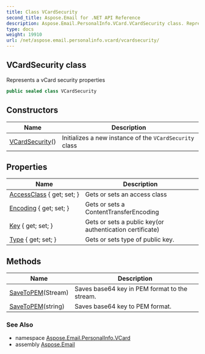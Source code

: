 ```yaml
---
title: Class VCardSecurity
second_title: Aspose.Email for .NET API Reference
description: Aspose.Email.PersonalInfo.VCard.VCardSecurity class. Represents a vCard security properties
type: docs
weight: 19910
url: /net/aspose.email.personalinfo.vcard/vcardsecurity/
---
```

## VCardSecurity class

Represents a vCard security properties

```csharp
public sealed class VCardSecurity
```

## Constructors

| Name | Description |
| --- | --- |
| [VCardSecurity](vcardsecurity/)() | Initializes a new instance of the `VCardSecurity` class |

## Properties

| Name | Description |
| --- | --- |
| [AccessClass](../../aspose.email.personalinfo.vcard/vcardsecurity/accessclass/) { get; set; } | Gets or sets an access class |
| [Encoding](../../aspose.email.personalinfo.vcard/vcardsecurity/encoding/) { get; set; } | Gets or sets a ContentTransferEncoding |
| [Key](../../aspose.email.personalinfo.vcard/vcardsecurity/key/) { get; set; } | Gets or sets a public key(or authentication certificate) |
| [Type](../../aspose.email.personalinfo.vcard/vcardsecurity/type/) { get; set; } | Gets or sets type of public key. |

## Methods

| Name | Description |
| --- | --- |
| [SaveToPEM](../../aspose.email.personalinfo.vcard/vcardsecurity/savetopem/#savetopem)(Stream) | Saves base64 key in PEM format to the stream. |
| [SaveToPEM](../../aspose.email.personalinfo.vcard/vcardsecurity/savetopem/#savetopem_1)(string) | Saves base64 key to PEM format. |

### See Also

* namespace [Aspose.Email.PersonalInfo.VCard](../../aspose.email.personalinfo.vcard/)
* assembly [Aspose.Email](../../)


